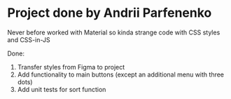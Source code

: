 # Project done by Andrii Parfenenko

Never before worked with Material so kinda strange code
with CSS styles and CSS-in-JS

Done:
1. Transfer styles from Figma to project
2. Add functionality to main buttons (except an additional menu with three dots)
3. Add unit tests for sort function
